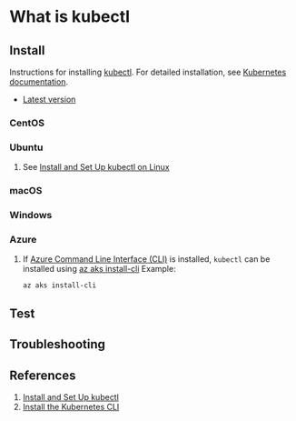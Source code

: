 # What is kubectl

## Install

Instructions for installing [kubectl].
For detailed installation, see [Kubernetes documentation].

- [Latest version]

### CentOS

### Ubuntu

1. See [Install and Set Up kubectl on Linux]

### macOS

### Windows

### Azure

1. If
   [Azure Command Line Interface (CLI)]
   is installed, `kubectl` can be installed using
   [az aks install-cli]
   Example:

   ```console
   az aks install-cli
   ```

## Test

## Troubleshooting

## References

1. [Install and Set Up kubectl]
1. [Install the Kubernetes CLI]

[az aks install-cli]: https://docs.microsoft.com/en-us/cli/azure/aks?view=azure-cli-latest#az_aks_install_cli
[Azure Command Line Interface (CLI)]: https://github.com/senzing-garage/knowledge-base/blob/main/WHATIS/azure-cli.md
[Install the Kubernetes CLI]: https://docs.docker.com/ee/ucp/user-access/kubectl/
[Install and Set Up kubectl]: https://kubernetes.io/docs/tasks/tools/install-kubectl/
[Install and Set Up kubectl on Linux]: https://kubernetes.io/docs/tasks/tools/install-kubectl-linux/
[kubectl]: https://kubernetes.io/docs/reference/kubectl/overview/
[Kubernetes documentation]: https://kubernetes.io/docs/tasks/tools/install-kubectl/
[Latest version]: https://storage.googleapis.com/kubernetes-release/release/stable.txt
